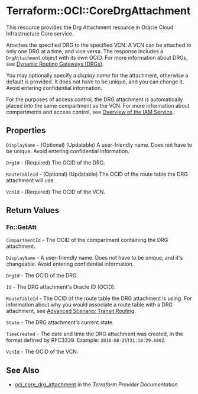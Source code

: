 # Terraform::OCI::CoreDrgAttachment

This resource provides the Drg Attachment resource in Oracle Cloud Infrastructure Core service.

Attaches the specified DRG to the specified VCN. A VCN can be attached to only one DRG at a time,
and vice versa. The response includes a `DrgAttachment` object with its own OCID. For more
information about DRGs, see
[Dynamic Routing Gateways (DRGs)](https://docs.cloud.oracle.com/iaas/Content/Network/Tasks/managingDRGs.htm).

You may optionally specify a *display name* for the attachment, otherwise a default is provided.
It does not have to be unique, and you can change it. Avoid entering confidential information.

For the purposes of access control, the DRG attachment is automatically placed into the same compartment
as the VCN. For more information about compartments and access control, see
[Overview of the IAM Service](https://docs.cloud.oracle.com/iaas/Content/Identity/Concepts/overview.htm).

## Properties

`DisplayName` - (Optional) (Updatable) A user-friendly name. Does not have to be unique. Avoid entering confidential information.

`DrgId` - (Required) The OCID of the DRG.

`RouteTableId` - (Optional) (Updatable) The OCID of the route table the DRG attachment will use.

`VcnId` - (Required) The OCID of the VCN.


## Return Values

### Fn::GetAtt

`CompartmentId` - The OCID of the compartment containing the DRG attachment.

`DisplayName` - A user-friendly name. Does not have to be unique, and it's changeable. Avoid entering confidential information.

`DrgId` - The OCID of the DRG.

`Id` - The DRG attachment's Oracle ID (OCID).

`RouteTableId` - The OCID of the route table the DRG attachment is using. For information about why you would associate a route table with a DRG attachment, see [Advanced Scenario: Transit Routing](https://docs.cloud.oracle.com/iaas/Content/Network/Tasks/transitrouting.htm).

`State` - The DRG attachment's current state.

`TimeCreated` - The date and time the DRG attachment was created, in the format defined by RFC3339.  Example: `2016-08-25T21:10:29.600Z`.

`VcnId` - The OCID of the VCN.

## See Also

* [oci_core_drg_attachment](https://www.terraform.io/docs/providers/oci/r/core_drg_attachment.html) in the _Terraform Provider Documentation_